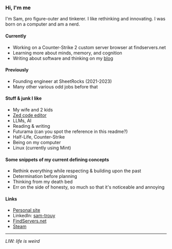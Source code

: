 ### Hi, I'm me

I'm Sam, pro figure-outer and tinkerer. I like rethinking and innovating. I was born on a computer and am a nerd.

#### Currently
- Working on a Counter-Strike 2 custom server browser at findservers.net
- Learning more about minds, memory, and cognition
- Writing about software and thinking on my [blog](https://trouy.dev/blog)

#### Previously
- Founding engineer at SheetRocks (2021-2023)
- Many other various odd jobs before that

#### Stuff & junk I like
- My wife and 2 kids
- [Zed code editor](https://zed.dev)
- LLMs, AI
- Reading & writing
- Futurama (can you spot the reference in this readme?)
- Half-Life, Counter-Strike
- Being on my computer
- Linux (currently using Mint)

#### Some snippets of my current defining concepts
- Rethink everything while respecting & building upon the past
- Determination before planning
- Thinking from my death bed
- Err on the side of honesty, so much so that it's noticeable and annoying

#### Links
- [Personal site](https://trouy.dev)
- LinkedIn: [sam-trouy](https://linkedin.com/in/sam-trouy)
- [FindServers.net](https://findservers.net)
- [Steam](https://steamcommunity.com/id/cyrk/)

---

*LIW: life is weird*
